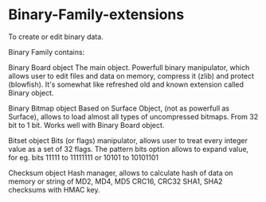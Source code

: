 # Binary-Family-extensions

To create or edit binary data.

Binary Family contains:

Binary Board object
The main object. Powerfull binary manipulator, which allows user to edit files and data on memory,
compress it (zlib) and protect (blowfish).
It's somewhat like refreshed old and known extension called Binary object.


Binary Bitmap object
Based on Surface Object, (not as powerfull as Surface), allows to load almost all types of uncompressed
bitmaps. From 32 bit to 1 bit. Works well with Binary Board object.


Bitset object
Bits (or flags) manipulator, allows user to treat every integer value as a set of 32 flags.
The pattern bits option allows to expand value, for eg. bits 11111 to 11111111 or 10101 to 10101101


Checksum object
Hash manager, allows to calculate hash of data on memory or string of
MD2, MD4, MD5
CRC16, CRC32
SHA1, SHA2
checksums with HMAC key.
